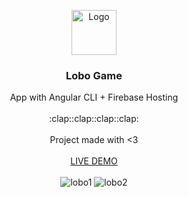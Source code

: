 <p align="center">
  <a href="https://angular.io/">
    <img src="https://www.angularexampleapp.com/assets/images/angular.svg" alt="Logo" width=72 height=72>
  </a>

  <h3 align="center">Lobo Game</h3>

  <p align="center">
    App with Angular CLI + Firebase Hosting
    <br>
    <br>
    :clap::clap::clap::clap:
    <br>
    <br>
    Project made with <3
    <br>
    <br>
    <a href="https://lobogame-a00cd.firebaseapp.com/">LIVE DEMO</a>
    <br>
    <br>
    <img src="https://i.ibb.co/hRtxbR6/lobo1.png" alt="lobo1" border="0">
    <img src="https://i.ibb.co/cknTxvx/lobo2.png" alt="lobo2" border="0">
  </p>
</p>
